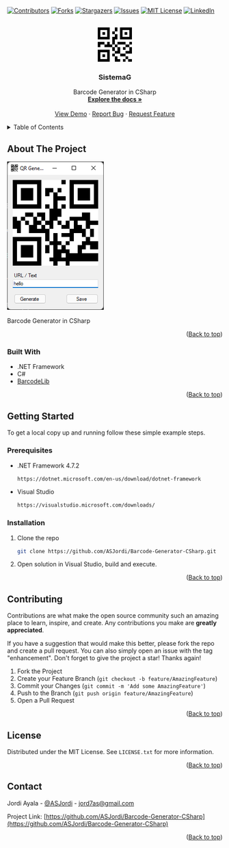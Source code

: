 <div id="top"></div>

<!-- PROJECT SHIELDS -->
<!--
*** I'm using markdown "reference style" links for readability.
*** Reference links are enclosed in brackets [ ] instead of parentheses ( ).
*** See the bottom of this document for the declaration of the reference variables
*** for contributors-url, forks-url, etc. This is an optional, concise syntax you may use.
*** https://www.markdownguide.org/basic-syntax/#reference-style-links
-->
[![Contributors][contributors-shield]][contributors-url]
[![Forks][forks-shield]][forks-url]
[![Stargazers][stars-shield]][stars-url]
[![Issues][issues-shield]][issues-url]
[![MIT License][license-shield]][license-url]
[![LinkedIn][linkedin-shield]][linkedin-url]


<!-- PROJECT LOGO -->
<br />
<div align="center">
  <a href="https://github.com/ASJordi/Barcode-Generator-CSharp">
    <img src="icon.png" alt="Logo" width="80" height="80">
  </a>

<h3 align="center">SistemaG</h3>

  <p align="center">
    Barcode Generator in CSharp
    <br />
    <a href="https://github.com/ASJordi/Barcode-Generator-CSharp"><strong>Explore the docs »</strong></a>
    <br />
    <br />
    <a href="https://github.com/ASJordi/Barcode-Generator-CSharp">View Demo</a>
    ·
    <a href="https://github.com/ASJordi/Barcode-Generator-CSharp/issues">Report Bug</a>
    ·
    <a href="https://github.com/ASJordi/Barcode-Generator-CSharp/issues">Request Feature</a>
  </p>
</div>

<!-- TABLE OF CONTENTS -->
<details>
  <summary>Table of Contents</summary>
  <ol>
    <li>
      <a href="#about-the-project">About The Project</a>
      <ul>
        <li><a href="#built-with">Built With</a></li>
      </ul>
    </li>
    <li>
      <a href="#getting-started">Getting Started</a>
      <ul>
        <li><a href="#prerequisites">Prerequisites</a></li>
        <li><a href="#installation">Installation</a></li>
      </ul>
    </li>
    <li><a href="#contributing">Contributing</a></li>
    <li><a href="#license">License</a></li>
    <li><a href="#contact">Contact</a></li>
  </ol>
</details>

<!-- ABOUT THE PROJECT -->
## About The Project

[![Product Name Screen Shot][product-screenshot]](https://github.com/ASJordi/Barcode-Generator-CSharp)

Barcode Generator in CSharp 

<p align="right">(<a href="#top">Back to top</a>)</p>

### Built With

* .NET Framework
* C#
* [BarcodeLib](https://github.com/barnhill/barcodelib)
<p align="right">(<a href="#top">Back to top</a>)</p>

<!-- GETTING STARTED -->
## Getting Started

To get a local copy up and running follow these simple example steps.

### Prerequisites

* .NET Framework 4.7.2
  ```sh
  https://dotnet.microsoft.com/en-us/download/dotnet-framework
  ```
* Visual Studio
  ```sh
  https://visualstudio.microsoft.com/downloads/
  ```

### Installation

1. Clone the repo
   ```sh
   git clone https://github.com/ASJordi/Barcode-Generator-CSharp.git
   ```
2. Open solution in  Visual Studio, build and execute. 

<p align="right">(<a href="#top">Back to top</a>)</p>

<!-- CONTRIBUTING -->
## Contributing

Contributions are what make the open source community such an amazing place to learn, inspire, and create. Any contributions you make are **greatly appreciated**.

If you have a suggestion that would make this better, please fork the repo and create a pull request. You can also simply open an issue with the tag "enhancement".
Don't forget to give the project a star! Thanks again!

1. Fork the Project
2. Create your Feature Branch (`git checkout -b feature/AmazingFeature`)
3. Commit your Changes (`git commit -m 'Add some AmazingFeature'`)
4. Push to the Branch (`git push origin feature/AmazingFeature`)
5. Open a Pull Request

<p align="right">(<a href="#top">Back to top</a>)</p>


<!-- LICENSE -->
## License

Distributed under the MIT License. See `LICENSE.txt` for more information.

<p align="right">(<a href="#top">Back to top</a>)</p>


<!-- CONTACT -->
## Contact

Jordi Ayala - [@ASJordi](https://twitter.com/ASJordi) - jord7as@gmail.com

Project Link: [https://github.com/ASJordi/Barcode-Generator-CSharp](https://github.com/ASJordi/Barcode-Generator-CSharp)

<p align="right">(<a href="#top">Back to top</a>)</p>


<!-- MARKDOWN LINKS & IMAGES -->
<!-- https://www.markdownguide.org/basic-syntax/#reference-style-links -->
[contributors-shield]: https://img.shields.io/github/contributors/ASJordi/Barcode-Generator-CSharp.svg?style=for-the-badge
[contributors-url]: https://github.com/ASJordi/Barcode-Generator-CSharp/graphs/contributors
[forks-shield]: https://img.shields.io/github/forks/ASJordi/Barcode-Generator-CSharp.svg?style=for-the-badge
[forks-url]: https://github.com/ASJordi/Barcode-Generator-CSharp/network/members
[stars-shield]: https://img.shields.io/github/stars/ASJordi/Barcode-Generator-CSharp.svg?style=for-the-badge
[stars-url]: https://github.com/ASJordi/Barcode-Generator-CSharp/stargazers
[issues-shield]: https://img.shields.io/github/issues/ASJordi/Barcode-Generator-CSharp.svg?style=for-the-badge
[issues-url]: https://github.com/ASJordi/Barcode-Generator-CSharp/issues
[license-shield]: https://img.shields.io/github/license/ASJordi/Barcode-Generator-CSharp.svg?style=for-the-badge
[license-url]: https://github.com/ASJordi/Barcode-Generator-CSharp/blob/main/LICENSE.txt
[linkedin-shield]: https://img.shields.io/badge/-LinkedIn-black.svg?style=for-the-badge&logo=linkedin&colorB=555
[linkedin-url]: https://linkedin.com/in/asjordi/
[product-screenshot]: screenshot.png